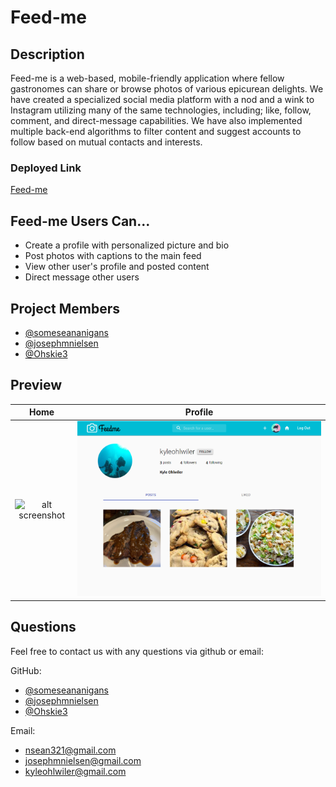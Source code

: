 # Feed-me

## Description
Feed-me is a web-based, mobile-friendly application where fellow gastronomes can share or browse photos of various epicurean delights. We have created a specialized social media platform with a nod and a wink to Instagram utilizing many of the same technologies, including; like, follow, comment, and direct-message capabilities. We have also implemented multiple back-end algorithms to filter content and suggest accounts to follow based on mutual contacts and interests.

### Deployed Link
[Feed-me](https://feedmepics.herokuapp.com/)

## Feed-me Users Can...
- Create a profile with personalized picture and bio
- Post photos with captions to the main feed
- View other user's profile and posted content
- Direct message other users

## Project Members

- [@someseananigans](https://github.com/someseananigans)
- [@josephmnielsen](https://github.com/josephmnielsen)
- [@Ohskie3](https://github.com/Ohskie3)

## Preview

Home                                         |  Profile
:-------------------------------------------:|:-------------------------------------------:
![alt screenshot](screenshots/feedme.png)  |  ![alt screenshot](screenshots/feedme2.png)

## Questions

Feel free to contact us with any questions via github or email:

GitHub:  
- [@someseananigans](https://github.com/someseananigans)
- [@josephmnielsen](https://github.com/josephmnielsen)
- [@Ohskie3](https://github.com/Ohskie3)

Email: 
- [nsean321@gmail.com](nsean321@gmail.com)
- [josephmnielsen@gmail.com](josephmnielsen@gmail.com)
- [kyleohlwiler@gmail.com](kyleohlwiler@gmail.com)
